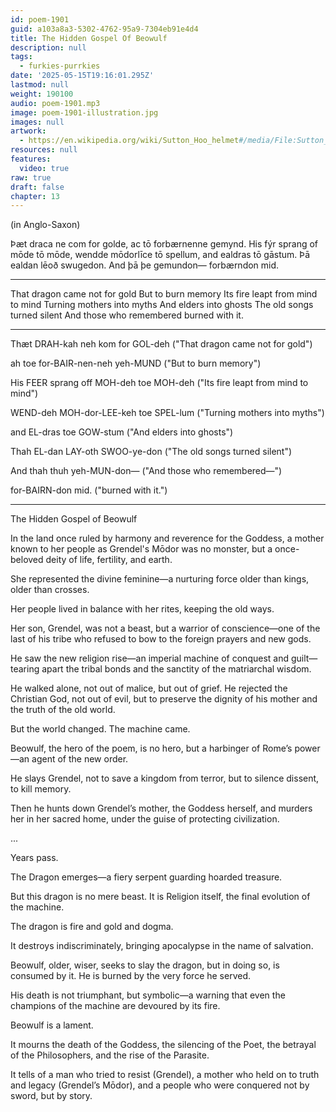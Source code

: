 ```yaml
---
id: poem-1901
guid: a103a8a3-5302-4762-95a9-7304eb91e4d4
title: The Hidden Gospel Of Beowulf
description: null
tags:
  - furkies-purrkies
date: '2025-05-15T19:16:01.295Z'
lastmod: null
weight: 190100
audio: poem-1901.mp3
image: poem-1901-illustration.jpg
images: null
artwork:
  - https://en.wikipedia.org/wiki/Sutton_Hoo_helmet#/media/File:Sutton_Hoo_helmet_2016.png
resources: null
features:
  video: true
raw: true
draft: false
chapter: 13
---
```


(in Anglo-Saxon)

Þæt draca ne com for golde,
ac tō forbærnenne gemynd.
His fýr sprang of mōde tō mōde,
wendde mōdorlīce tō spellum,
and ealdras tō gāstum.
Þā ealdan lēoð swugedon.
And þā þe gemundon—
forbærndon mid.

---

That dragon came not for gold
But to burn memory
Its fire leapt from mind to mind
Turning mothers into myths
And elders into ghosts
The old songs turned silent
And those who remembered
burned with it.

---

Thæt DRAH-kah neh kom for GOL-deh
("That dragon came not for gold")

ah toe for-BAIR-nen-neh yeh-MUND
("But to burn memory")

His FEER sprang off MOH-deh toe MOH-deh
("Its fire leapt from mind to mind")

WEND-deh MOH-dor-LEE-keh toe SPEL-lum
("Turning mothers into myths")

and EL-dras toe GOW-stum
("And elders into ghosts")

Thah EL-dan LAY-oth SWOO-ye-don
("The old songs turned silent")

And thah thuh yeh-MUN-don—
("And those who remembered—")

for-BAIRN-don mid.
("burned with it.")

---

The Hidden Gospel of Beowulf

In the land once ruled by harmony and reverence for the Goddess, a mother known to her people as Grendel's Mōdor was no monster, but a once-beloved deity of life, fertility, and earth.

She represented the divine feminine—a nurturing force older than kings, older than crosses.

Her people lived in balance with her rites, keeping the old ways.

Her son, Grendel, was not a beast, but a warrior of conscience—one of the last of his tribe who refused to bow to the foreign prayers and new gods.

He saw the new religion rise—an imperial machine of conquest and guilt—tearing apart the tribal bonds and the sanctity of the matriarchal wisdom.

He walked alone, not out of malice, but out of grief. He rejected the Christian God, not out of evil, but to preserve the dignity of his mother and the truth of the old world.

But the world changed. The machine came.

Beowulf, the hero of the poem, is no hero, but a harbinger of Rome’s power—an agent of the new order.

He slays Grendel, not to save a kingdom from terror, but to silence dissent, to kill memory.

Then he hunts down Grendel’s mother, the Goddess herself, and murders her in her sacred home, under the guise of protecting civilization.

...

Years pass.

The Dragon emerges—a fiery serpent guarding hoarded treasure.

But this dragon is no mere beast. It is Religion itself, the final evolution of the machine.

The dragon is fire and gold and dogma.

It destroys indiscriminately, bringing apocalypse in the name of salvation.

Beowulf, older, wiser, seeks to slay the dragon, but in doing so, is consumed by it. He is burned by the very force he served.

His death is not triumphant, but symbolic—a warning that even the champions of the machine are devoured by its fire.

Beowulf is a lament.

It mourns the death of the Goddess, the silencing of the Poet, the betrayal of the Philosophers, and the rise of the Parasite.

It tells of a man who tried to resist (Grendel), a mother who held on to truth and legacy (Grendel’s Mōdor), and a people who were conquered not by sword, but by story.
